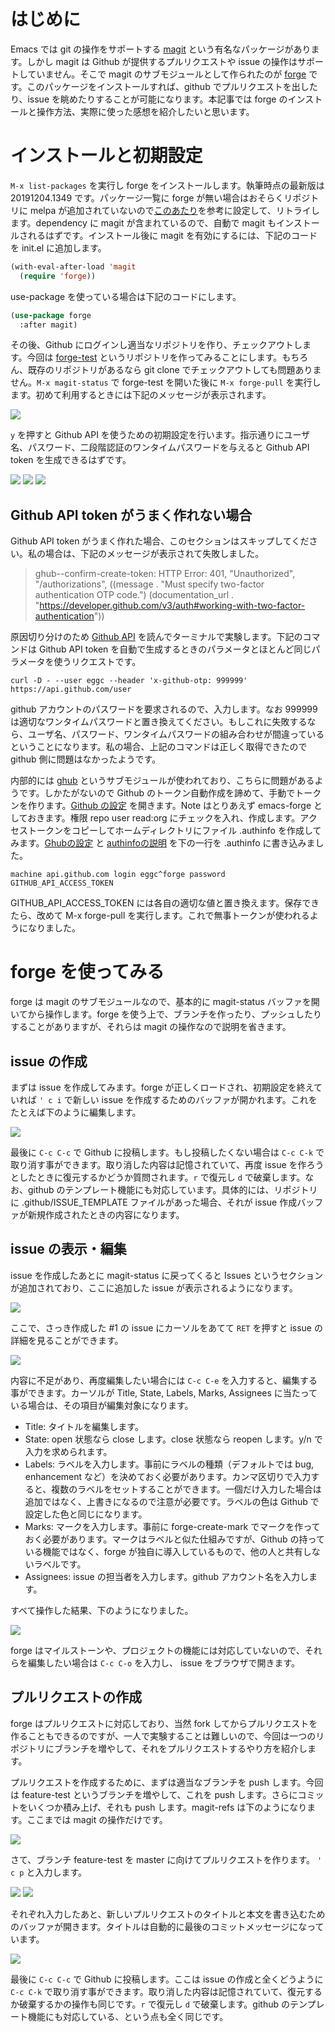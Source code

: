 # はじめに

Emacs では git の操作をサポートする [magit](https://github.com/magit/magit) という有名なパッケージがあります。しかし magit は Github が提供するプルリクエストや issue の操作はサポートしていません。そこで magit のサブモジュールとして作られたのが [forge](https://github.com/magit/forge) です。このパッケージをインストールすれば、github でプルリクエストを出したり、issue を眺めたりすることが可能になります。本記事では forge のインストールと操作方法、実際に使った感想を紹介したいと思います。

# インストールと初期設定

`M-x list-packages` を実行し forge をインストールします。執筆時点の最新版は 20191204.1349 です。パッケージ一覧に forge が無い場合はおそらくリポジトリに melpa が追加されていないので[このあたり](https://emacs-jp.github.io/packages/package-management/package-el)を参考に設定して、リトライします。dependency に magit が含まれているので、自動で magit もインストールされるはずです。インストール後に magit を有効にするには、下記のコードを init.el に追加します。

```init.el
(with-eval-after-load 'magit
  (require 'forge))
```

use-package を使っている場合は下記のコードにします。

```init.el
(use-package forge
  :after magit)
```

その後、Github にログインし適当なリポジトリを作り、チェックアウトします。今回は [forge-test](https://github.com/eggc/forge-test) というリポジトリを作ってみることにします。もちろん、既存のリポジトリがあるなら git clone でチェックアウトしても問題ありません。`M-x magit-status` で forge-test を開いた後に `M-x forge-pull` を実行します。初めて利用するときには下記のメッセージが表示されます。

<img src="https://github.com/eggc/forge-test/blob/master/img/github-token-not-found.png?raw=true">

`y` を押すと Github API を使うための初期設定を行います。指示通りにユーザ名、パスワード、二段階認証のワンタイムパスワードを与えると Github API token を生成できるはずです。

<img src="https://github.com/eggc/forge-test/blob/master/img/username.png?raw=true">
<img src="https://github.com/eggc/forge-test/blob/master/img/password.png?raw=true">
<img src="https://github.com/eggc/forge-test/blob/master/img/2factor.png?raw=true">

## Github API token がうまく作れない場合

Github API token がうまく作れた場合、このセクションはスキップしてください。私の場合は、下記のメッセージが表示されて失敗しました。

> ghub--confirm-create-token: HTTP Error: 401, "Unauthorized", "/authorizations", ((message . "Must specify two-factor authentication OTP code.") (documentation_url . "https://developer.github.com/v3/auth#working-with-two-factor-authentication"))

原因切り分けのため [Github API](https://developer.github.com/v3/auth/#working-with-two-factor-authentication) を読んでターミナルで実験します。下記のコマンドは Github API token を自動で生成するときのパラメータとほとんど同じパラメータを使うリクエストです。

```
curl -D - --user eggc --header 'x-github-otp: 999999' https://api.github.com/user
```

github アカウントのパスワードを要求されるので、入力します。なお 999999 は適切なワンタイムパスワードと置き換えてください。もしこれに失敗するなら、ユーザ名、パスワード、ワンタイムパスワードの組み合わせが間違っているということになります。私の場合、上記のコマンドは正しく取得できたので github 側に問題はなかったようです。

内部的には [ghub](https://github.com/magit/ghub) というサブモジュールが使われており、こちらに問題があるようです。しかたがないので Github のトークン自動作成を諦めて、手動でトークンを作ります。[Github の設定](https://github.com/settings/tokens/new) を開きます。Note はとりあえず emacs-forge としておきます。権限 repo user read:org にチェックを入れ、作成します。アクセストークンをコピーしてホームディレクトリにファイル .authinfo を作成してみます。[Ghubの設定](https://magit.vc/manual/ghub/How-Ghub-uses-Auth_002dSource.html#How-Ghub-uses-Auth_002dSource) と [authinfoの説明](https://www.emacswiki.org/emacs/GnusAuthinfo) を下の一行を .authinfo に書き込みました。

```
machine api.github.com login eggc^forge password GITHUB_API_ACCESS_TOKEN
```

GITHUB_API_ACCESS_TOKEN には各自の適切な値と置き換えます。保存できたら、改めて M-x forge-pull を実行します。これで無事トークンが使われるようになりました。

# forge を使ってみる

forge は magit のサブモジュールなので、基本的に magit-status バッファを開いてから操作します。forge を使う上で、ブランチを作ったり、プッシュしたりすることがありますが、それらは magit の操作なので説明を省きます。

## issue の作成

まずは issue を作成してみます。forge が正しくロードされ、初期設定を終えていれば `' c i` で新しい issue を作成するためのバッファが開かれます。これをたとえば下のように編集します。

<img src="https://github.com/eggc/forge-test/blob/master/img/new-issue.png?raw=true">

最後に `C-c C-c` で Github に投稿します。もし投稿したくない場合は `C-c C-k` で取り消す事ができます。取り消した内容は記憶されていて、再度 issue を作ろうとしたときに復元するかどうか質問されます。`r` で復元し `d` で破棄します。なお、github のテンプレート機能にも対応しています。具体的には、リポジトリに .github/ISSUE_TEMPLATE ファイルがあった場合、それが issue 作成バッファが新規作成されたときの内容になります。

## issue の表示・編集

issue を作成したあとに magit-status に戻ってくると Issues というセクションが追加されており、ここに追加した issue が表示されるようになります。

<img src="https://github.com/eggc/forge-test/blob/master/img/magit-status-issues.png?raw=true">

ここで、さっき作成した #1 の issue にカーソルをあてて `RET` を押すと issue の詳細を見ることができます。

<img src="https://github.com/eggc/forge-test/blob/master/img/show-issue.png?raw=true">

内容に不足があり、再度編集したい場合には `C-c C-e` を入力すると、編集する事ができます。カーソルが Title, State, Labels, Marks, Assignees に当たっている場合は、その項目が編集対象になります。

- Title: タイトルを編集します。
- State: open 状態なら close します。close 状態なら reopen します。y/n で入力を求められます。
- Labels: ラベルを入力します。事前にラベルの種類（デフォルトでは bug, enhancement など）を決めておく必要があります。カンマ区切りで入力すると、複数のラベルをセットすることができます。一個だけ入力した場合は追加ではなく、上書きになるので注意が必要です。ラベルの色は Github で設定した色と同じになります。
- Marks: マークを入力します。事前に forge-create-mark でマークを作っておく必要があります。マークはラベルと似た仕組みですが、Github の持っている機能ではなく、forge が独自に導入しているもので、他の人と共有しないラベルです。
- Assignees: issue の担当者を入力します。github アカウント名を入力します。

すべて操作した結果、下のようになりました。

<img src="https://github.com/eggc/forge-test/blob/master/img/show-issue-edited.png?raw=true">

forge はマイルストーンや、プロジェクトの機能には対応していないので、それらを編集したい場合は `C-c C-o` を入力し、 issue をブラウザで開きます。

## プルリクエストの作成

forge はプルリクエストに対応しており、当然 fork してからプルリクエストを作ることもできるのですが、一人で実験することは難しいので、今回は一つのリポジトリにブランチを増やして、それをプルリクエストするやり方を紹介します。

プルリクエストを作成するために、まずは適当なブランチを push します。今回は feature-test というブランチを増やして、これを push します。さらにコミットをいくつか積み上げ、それも push します。magit-refs は下のようになります。ここまでは magit の操作だけです。

<img src="https://github.com/eggc/forge-test/blob/master/img/magit-refs.png?raw=true">

さて、ブランチ feature-test を master に向けてプルリクエストを作ります。 `' c p` と入力します。

<img src="https://github.com/eggc/forge-test/blob/master/img/pullreq-source-branch.png?raw=true">
<img src="https://github.com/eggc/forge-test/blob/master/img/pullreq-target-branch.png?raw=true">

それぞれ入力したあと、新しいプルリクエストのタイトルと本文を書き込むためのバッファが開きます。タイトルは自動的に最後のコミットメッセージになっています。

<img src="https://github.com/eggc/forge-test/blob/master/img/pullreq-create-message.png?raw=true">

最後に `C-c C-c` で Github に投稿します。ここは issue の作成と全くどうように `C-c C-k` で取り消す事ができます。取り消した内容は記憶されていて、復元するか破棄するかの操作も同じです。`r` で復元し `d` で破棄します。github のテンプレート機能にも対応している、という点も全く同じです。
